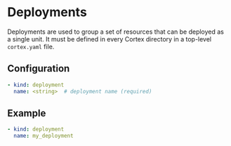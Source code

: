 # Deployments

Deployments are used to group a set of resources that can be deployed as a single unit. It must be defined in every Cortex directory in a top-level `cortex.yaml` file.

## Configuration

```yaml
- kind: deployment
  name: <string>  # deployment name (required)
```

## Example

```yaml
- kind: deployment
  name: my_deployment
```
